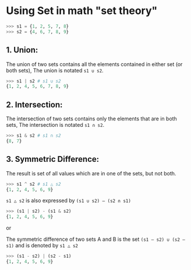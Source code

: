 # Using Set in math "set theory"

```python
>>> s1 = {1, 2, 5, 7, 8}
>>> s2 = {4, 6, 7, 8, 9}
```

## 1. Union:

The union of two sets contains all the elements contained in either set (or both sets), The union is notated `s1 ∪ s2`.

```python
>>> s1 | s2 # s1 ∪ s2
{1, 2, 4, 5, 6, 7, 8, 9}
```

## 2. Intersection:

The intersection of two sets contains only the elements that are in both sets, The intersection is notated `s1 ∩ s2`.

```python
>>> s1 & s2 # s1 ∩ s2
{8, 7}
```

## 3. Symmetric  Difference:

The result is set of all values which are in one of the sets, but not both.

```python
>>> s1 ^ s2 # s1 △ s2
{1, 2, 4, 5, 6, 9}
```

`s1 △ s2` is also expressed by `(s1 ∪ s2) – (s2 ∩ s1)`

```python
>>> (s1 | s2) - (s1 & s2)
{1, 2, 4, 5, 6, 9}
```
or

The symmetric difference of two sets A and B is the set `(s1 – s2) ∪ (s2 – s1)` and is denoted by `s1 △ s2`

```python
>>> (s1 - s2) | (s2 - s1)
{1, 2, 4, 5, 6, 9}
```